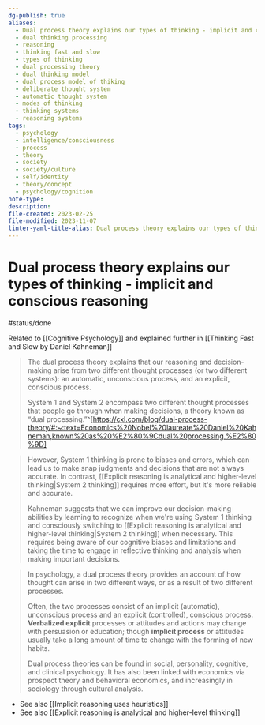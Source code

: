 ```yaml
---
dg-publish: true
aliases:
  - Dual process theory explains our types of thinking - implicit and conscious reasoning
  - dual thinking processing
  - reasoning
  - thinking fast and slow
  - types of thinking
  - dual processing theory
  - dual thinking model
  - dual process model of thiking
  - deliberate thought system
  - automatic thought system
  - modes of thinking
  - thinking systems
  - reasoning systems
tags:
  - psychology
  - intelligence/consciousness
  - process
  - theory
  - society
  - society/culture
  - self/identity
  - theory/concept
  - psychology/cognition
note-type: 
description: 
file-created: 2023-02-25
file-modified: 2023-11-07
linter-yaml-title-alias: Dual process theory explains our types of thinking - implicit and conscious reasoning
---
```


# Dual process theory explains our types of thinking - implicit and conscious reasoning

#status/done

Related to [[Cognitive Psychology]] and explained further in [[Thinking Fast and Slow by Daniel Kahneman]]

> The dual process theory explains that our reasoning and decision-making arise from two different thought processes (or two different systems): an automatic, unconscious process, and an explicit, conscious process.
>
> System 1 and System 2 encompass two different thought processes that people go through when making decisions, a theory known as “dual processing.”^[https://cxl.com/blog/dual-process-theory/#:~:text=Economics%20Nobel%20laureate%20Daniel%20Kahneman,known%20as%20%E2%80%9Cdual%20processing.%E2%80%9D]

> However, System 1 thinking is prone to biases and errors, which can lead us to make snap judgments and decisions that are not always accurate. In contrast, [[Explicit reasoning is analytical and higher-level thinking|System 2 thinking]] requires more effort, but it's more reliable and accurate.
>
> Kahneman suggests that we can improve our decision-making abilities by learning to recognize when we're using System 1 thinking and consciously switching to [[Explicit reasoning is analytical and higher-level thinking|System 2 thinking]] when necessary. This requires being aware of our cognitive biases and limitations and taking the time to engage in reflective thinking and analysis when making important decisions.

> In psychology, a dual process theory provides an account of how thought can arise in two different ways, or as a result of two different processes.
>
> Often, the two processes consist of an implicit (automatic), unconscious process and an explicit (controlled), conscious process. **Verbalized explicit** processes or attitudes and actions may change with persuasion or education; though **implicit process** or attitudes usually take a long amount of time to change with the forming of new habits.
>
> Dual process theories can be found in social, personality, cognitive, and clinical psychology. It has also been linked with economics via prospect theory and behavioral economics, and increasingly in sociology through cultural analysis.

- See also [[Implicit reasoning uses heuristics]]
- See also [[Explicit reasoning is analytical and higher-level thinking]]
